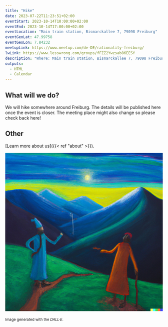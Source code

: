 ```yaml
---
title: "Hike"
date: 2023-07-22T11:23:51+02:00
eventStart: 2023-10-14T10:00:00+02:00
eventEnd: 2023-10-14T17:00:00+02:00
eventLocation: "Main train station, Bismarckallee 7, 79098 Freiburg"
eventGeoLat: 47.99758
eventGeoLon: 7.84232
meetupLink: https://www.meetup.com/de-DE/rationality-freiburg/
lwLink: https://www.lesswrong.com/groups/fFZZ2Ywzsab86EESY
description: "Where: Main train station, Bismarckallee 7, 79098 Freiburg. When: Saturday, October 14th 2023 at 10:00 hours CEST."
outputs:
  - HTML
  - Calendar
---
```


## What will we do?

We will hike somewhere around Freiburg. The details will be published here once
the event is closer. The meeting place might also change so please check back
here!


## Other

[Learn more about us]({{< ref "about" >}}).

![Hiking philosophers](cover.png "Hiking philosophers")

<small>Image generated with the _DALL·E_.</small>
